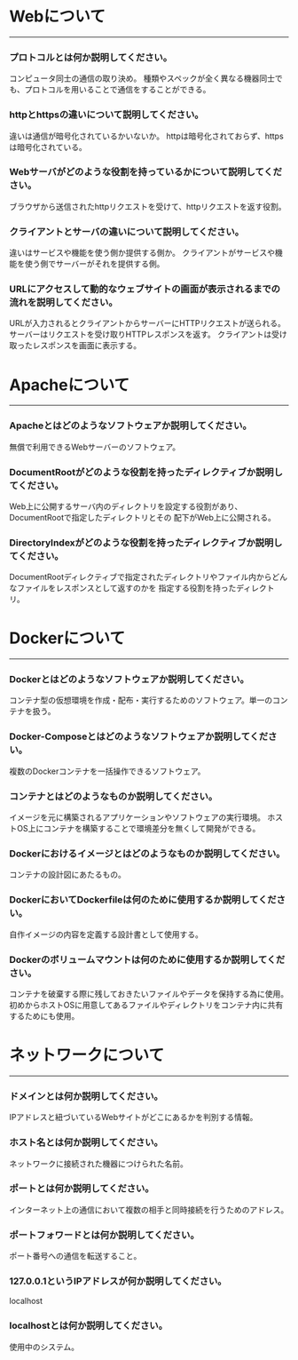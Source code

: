 # Webについて
---
### プロトコルとは何か説明してください。
コンピュータ同士の通信の取り決め。
種類やスペックが全く異なる機器同士でも、プロトコルを用いることで通信をすることができる。


### httpとhttpsの違いについて説明してください。
違いは通信が暗号化されているかいないか。
httpは暗号化されておらず、httpsは暗号化されている。


### Webサーバがどのような役割を持っているかについて説明してください。
ブラウザから送信されたhttpリクエストを受けて、httpリクエストを返す役割。


### クライアントとサーバの違いについて説明してください。
違いはサービスや機能を使う側か提供する側か。
クライアントがサービスや機能を使う側でサーバーがそれを提供する側。


### URLにアクセスして動的なウェブサイトの画面が表示されるまでの流れを説明してください。
URLが入力されるとクライアントからサーバーにHTTPリクエストが送られる。サーバーはリクエストを受け取りHTTPレスポンスを返す。
クライアントは受け取ったレスポンスを画面に表示する。



# Apacheについて
---
### Apacheとはどのようなソフトウェアか説明してください。
無償で利用できるWebサーバーのソフトウェア。


### DocumentRootがどのような役割を持ったディレクティブか説明してください。
Web上に公開するサーバ内のディレクトリを設定する役割があり、DocumentRootで指定したディレクトリとその
配下がWeb上に公開される。


### DirectoryIndexがどのような役割を持ったディレクティブか説明してください。
DocumentRootディレクティブで指定されたディレクトリやファイル内からどんなファイルをレスポンスとして返すのかを
指定する役割を持ったディレクトリ。



# Dockerについて
---
### Dockerとはどのようなソフトウェアか説明してください。
コンテナ型の仮想環境を作成・配布・実行するためのソフトウェア。単一のコンテナを扱う。


### Docker-Composeとはどのようなソフトウェアか説明してください。
複数のDockerコンテナを一括操作できるソフトウェア。


### コンテナとはどのようなものか説明してください。
イメージを元に構築されるアプリケーションやソフトウェアの実行環境。
ホストOS上にコンテナを構築することで環境差分を無くして開発ができる。


### Dockerにおけるイメージとはどのようなものか説明してください。
コンテナの設計図にあたるもの。


### DockerにおいてDockerfileは何のために使用するか説明してください。
自作イメージの内容を定義する設計書として使用する。


### Dockerのボリュームマウントは何のために使用するか説明してください。
コンテナを破棄する際に残しておきたいファイルやデータを保持する為に使用。
初めからホストOSに用意してあるファイルやディレクトリをコンテナ内に共有するためにも使用。


# ネットワークについて
---
### ドメインとは何か説明してください。
IPアドレスと紐づいているWebサイトがどこにあるかを判別する情報。


### ホスト名とは何か説明してください。
ネットワークに接続された機器につけられた名前。


### ポートとは何か説明してください。
インターネット上の通信において複数の相手と同時接続を行うためのアドレス。


### ポートフォワードとは何か説明してください。
ポート番号への通信を転送すること。


### 127.0.0.1というIPアドレスが何か説明してください。
localhost


### localhostとは何か説明してください。
使用中のシステム。



